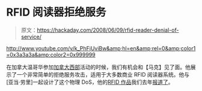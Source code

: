 # RFID 阅读器拒绝服务

> 原文：<https://hackaday.com/2008/06/09/rfid-reader-denial-of-service/>

<http://www.youtube.com/v/k_PhFjUviBw&amp;hl=en&amp;rel=0&amp;color1=0x3a3a3a&amp;color2=0x999999>

 
在加拿大温哥华参加[加拿大西部](http://cansecwest.com/)活动的时候，我们有机会和【马克】见了面。他展示了一个非常简单的拒绝服务攻击，适用于大多数商业 RFID 阅读器系统。他与[亚当·劳里]一起设计了这个物理 DoS，他的[RFID 作品](http://rfidiot.org/)我们去年[报道了](http://www.hackaday.com/2007/03/25/rfidiot-rfid-io-tools/)。